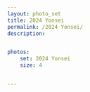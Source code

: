 ```yaml
---
layout: photo_set
title: 2024 Yonsei
permalink: /2024 Yonsei/
description: 


photos:
    set: 2024 Yonsei
    size: 4


---
```


